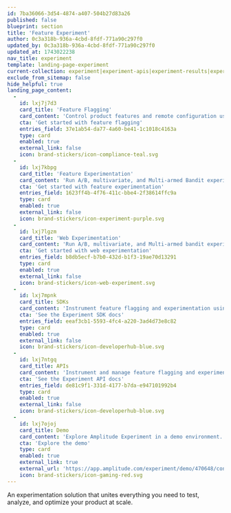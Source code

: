 ```yaml
---
id: 7ba36066-3d54-4874-a407-504b27d83a26
published: false
blueprint: section
title: 'Feature Experiment'
author: 0c3a318b-936a-4cbd-8fdf-771a90c297f0
updated_by: 0c3a318b-936a-4cbd-8fdf-771a90c297f0
updated_at: 1743022238
nav_title: experiment
template: landing-page-experiment
current-collection: experiment|experiment-apis|experiment-results|experiment-sdks|experiment-theory|workflow
exclude_from_sitemap: false
hide_helpful: true
landing_page_content:
  -
    id: lxj7j7d3
    card_title: 'Feature Flagging'
    card_content: 'Control product features and remote configuration using features flags.'
    cta: 'Get started with feature flagging'
    entries_field: 37e1ab54-da77-4a60-be41-1c1018c4163a
    type: card
    enabled: true
    external_link: false
    icon: brand-stickers/icon-compliance-teal.svg
  -
    id: lxj7kbpg
    card_title: 'Feature Experimentation'
    card_content: 'Run A/B, multivariate, and Multi-armed Bandit experiments using feature flags.'
    cta: 'Get started with feature experimentation'
    entries_field: 1623ff4b-4f76-411c-bbe4-2f38614ffc9a
    type: card
    enabled: true
    external_link: false
    icon: brand-stickers/icon-experiment-purple.svg
  -
    id: lxj7lgzm
    card_title: 'Web Experimentation'
    card_content: 'Run A/B, multivariate, and Multi-armed bandit experiments on the web without writing any code.'
    cta: 'Get started with web experimentation'
    entries_field: b8db5ecf-b7b0-432d-b1f3-19ae70d13291
    type: card
    enabled: true
    external_link: false
    icon: brand-stickers/icon-web-experiment.svg
  -
    id: lxj7mpnk
    card_title: SDKs
    card_content: 'Instrument feature flagging and experimentation using SDKs.'
    cta: 'See the Experiment SDK docs'
    entries_field: eeaf3cb1-5593-4fc4-a220-3ad4d73e8c82
    type: card
    enabled: true
    external_link: false
    icon: brand-stickers/icon-developerhub-blue.svg
  -
    id: lxj7ntgq
    card_title: APIs
    card_content: 'Instrument and manage feature flagging and experimentation using APIs.'
    cta: 'See the Experiment API docs'
    entries_field: de81c9f1-331d-4177-b7da-e947101992b4
    type: card
    enabled: true
    external_link: false
    icon: brand-stickers/icon-developerhub-blue.svg
  -
    id: lxj7ojoj
    card_title: Demo
    card_content: 'Explore Amplitude Experiment in a demo environment.'
    cta: 'Explore the demo'
    type: card
    enabled: true
    external_link: true
    external_url: 'https://app.amplitude.com/experiment/demo/470648/config/69916/activity'
    icon: brand-stickers/icon-gaming-red.svg
---
```

An experimentation solution that unites everything you need to test, analyze, and optimize your product at scale.